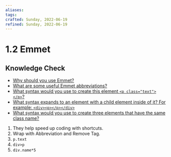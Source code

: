 ```yaml
---
aliases: 
tags: 
crafted: Sunday, 2022-06-19
refined: Sunday, 2022-06-19
---
```


# 1.2 Emmet

## Knowledge Check

-   [Why should you use Emmet?](https://www.theodinproject.com/lessons/node-path-intermediate-html-and-css-emmet#emmet)
-   [What are some useful Emmet abbreviations?](https://www.theodinproject.com/lessons/node-path-intermediate-html-and-css-emmet#emmet)
-   [What syntax would you use to create this element `<p class="text"></p>`?](https://docs.emmet.io/cheat-sheet/)
-   [What syntax expands to an element with a child element inside of it? For example: `<div><p></p></div>`](https://docs.emmet.io/cheat-sheet/)
-   [What syntax would you use to create three elements that have the same class name?](https://docs.emmet.io/cheat-sheet/)

1. They help speed up coding with shortcuts.
2. Wrap with Abbreviation and Remove Tag.
3. `p.text`
4. `div>p`
5. `div.name*5`